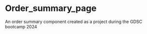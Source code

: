 # Order_summary_page
An order summary component created as a project during the GDSC bootcamp 2024

